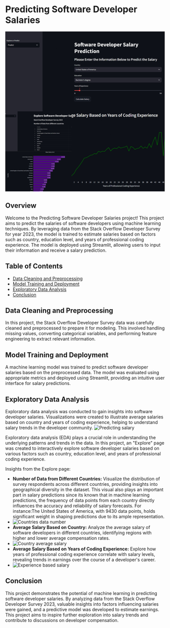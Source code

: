 # Predicting Software Developer Salaries

![Software Developer Survey 2023 Salary Prediction](https://github.com/domywillygithub/DominicMahamba.github.io/blob/main/Salary%20prediction.jpg?raw=true)

## Overview
Welcome to the Predicting Software Developer Salaries project! This project aims to predict the salaries of software developers using machine learning techniques. By leveraging data from the Stack Overflow Developer Survey for year 2023, the model is trained to estimate salaries based on factors such as country, education level, and years of professional coding experience. The model is deployed using Streamlit, allowing users to input their information and receive a salary prediction.

## Table of Contents
- [Data Cleaning and Preprocessing](#data-cleaning-and-preprocessing)
- [Model Training and Deployment](#model-training-and-deployment)
- [Exploratory Data Analysis](#exploratory-data-analysis)
- [Conclusion](#conclusion)

## Data Cleaning and Preprocessing
In this project, the Stack Overflow Developer Survey data was carefully cleaned and preprocessed to prepare it for modeling. This involved handling missing values, converting categorical variables, and performing feature engineering to extract relevant information.

## Model Training and Deployment
A machine learning model was trained to predict software developer salaries based on the preprocessed data. The model was evaluated using appropriate metrics and deployed using Streamlit, providing an intuitive user interface for salary predictions.

## Exploratory Data Analysis
Exploratory data analysis was conducted to gain insights into software developer salaries. Visualizations were created to illustrate average salaries based on country and years of coding experience, helping to understand salary trends in the developer community.
![Predicting salary](https://1drv.ms/i/s!AnkYxbNRjdy1rVVe6kks9jAjmiSm?e=VfHG06)

Exploratory data analysis (EDA) plays a crucial role in understanding the underlying patterns and trends in the data. In this project, an "Explore" page was created to interactively explore software developer salaries based on various factors such as country, education level, and years of professional coding experience.

Insights from the Explore page:
- **Number of Data from Different Countries:** Visualize the distribution of survey respondents across different countries, providing insights into geographical diversity in the dataset. This visual also plays an important part in salary predictions since its known that in machine learning predictions, the frequency of data points from each country directly influences the accuracy and reliability of salary forecasts. For instance:The United States of America, with 9430 data points, holds significant weight in shaping predictions due to its ample representation.
- ![Countries data number](https://1drv.ms/i/s!AnkYxbNRjdy1rVeaG0ZieAwN8A2k?e=eXRwD3)
- **Average Salary Based on Country:** Analyze the average salary of software developers in different countries, identifying regions with higher and lower average compensation rates.
- ![Country average salary](https://1drv.ms/i/s!AnkYxbNRjdy1rVm8uPXWg5HwuLWj?e=DVv3Pm)
- **Average Salary Based on Years of Coding Experience:** Explore how years of professional coding experience correlate with salary levels, revealing trends in earnings over the course of a developer's career.
- ![Experience based salary](https://1drv.ms/i/s!AnkYxbNRjdy1rVsy5qK3nSGVJsM_?e=E8YsrU)

## Conclusion
This project demonstrates the potential of machine learning in predicting software developer salaries. By analyzing data from the Stack Overflow Developer Survey 2023, valuable insights into factors influencing salaries were gained, and a predictive model was developed to estimate earnings. This project aims to inspire further exploration into salary trends and contribute to discussions on developer compensation.

